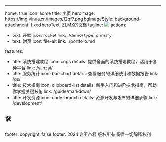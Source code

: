 ---
home: true
icon: home
title: 主页
heroImage: https://img.vinua.cn/images/I2qf7.png
bgImageStyle:
  background-attachment: fixed
heroText: ZLMX的文档
tagline: <img src="https://v1.jinrishici.com/all.svg" style="max-width:100%; ">
actions:
  - text: 开始
    icon: rocket
    link: ./demo/
    type: primary
  - text: 附页
    icon: file-alt
    link: ./portfolio.md    

features:
  - title: 系统搭建教程
    icon: cogs
    details: 提供全面的系统搭建教程，适用于各种平台
    link: /yunzai/
  - title: 服务统计
    icon: bar-chart
    details: 查看服务的详细统计和数据报告
    link: /qs/
  - title: 技术指南
    icon: clipboard-list
    details: 新手入门和进阶技术指南，帮助你掌握关键技能
    link: /guide/markdown/
  - title: 开发资源
    icon: code-branch
    details: 资源开发与发布的详细步骤
    link: /development/
    
## 🛠    

footer:
  copyright: false
  footer: 2024 岩王帝君 版权所有 保留一切解释权利